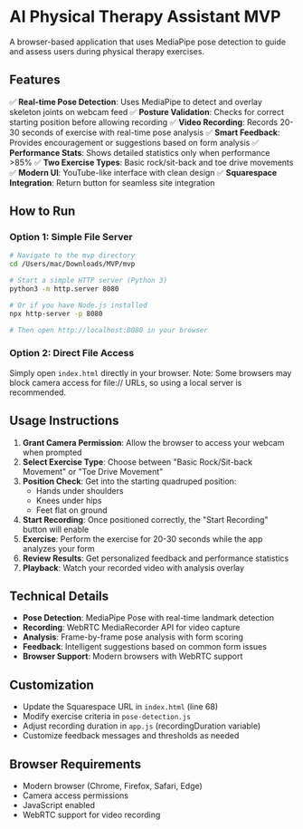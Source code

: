 # AI Physical Therapy Assistant MVP

A browser-based application that uses MediaPipe pose detection to guide and assess users during physical therapy exercises.

## Features

✅ **Real-time Pose Detection**: Uses MediaPipe to detect and overlay skeleton joints on webcam feed
✅ **Posture Validation**: Checks for correct starting position before allowing recording
✅ **Video Recording**: Records 20-30 seconds of exercise with real-time pose analysis
✅ **Smart Feedback**: Provides encouragement or suggestions based on form analysis
✅ **Performance Stats**: Shows detailed statistics only when performance >85%
✅ **Two Exercise Types**: Basic rock/sit-back and toe drive movements
✅ **Modern UI**: YouTube-like interface with clean design
✅ **Squarespace Integration**: Return button for seamless site integration

## How to Run

### Option 1: Simple File Server
```bash
# Navigate to the mvp directory
cd /Users/mac/Downloads/MVP/mvp

# Start a simple HTTP server (Python 3)
python3 -m http.server 8080

# Or if you have Node.js installed
npx http-server -p 8080

# Then open http://localhost:8080 in your browser
```

### Option 2: Direct File Access
Simply open `index.html` directly in your browser. Note: Some browsers may block camera access for file:// URLs, so using a local server is recommended.

## Usage Instructions

1. **Grant Camera Permission**: Allow the browser to access your webcam when prompted
2. **Select Exercise Type**: Choose between "Basic Rock/Sit-back Movement" or "Toe Drive Movement"
3. **Position Check**: Get into the starting quadruped position:
   - Hands under shoulders
   - Knees under hips
   - Feet flat on ground
4. **Start Recording**: Once positioned correctly, the "Start Recording" button will enable
5. **Exercise**: Perform the exercise for 20-30 seconds while the app analyzes your form
6. **Review Results**: Get personalized feedback and performance statistics
7. **Playback**: Watch your recorded video with analysis overlay

## Technical Details

- **Pose Detection**: MediaPipe Pose with real-time landmark detection
- **Recording**: WebRTC MediaRecorder API for video capture
- **Analysis**: Frame-by-frame pose analysis with form scoring
- **Feedback**: Intelligent suggestions based on common form issues
- **Browser Support**: Modern browsers with WebRTC support

## Customization

- Update the Squarespace URL in `index.html` (line 68)
- Modify exercise criteria in `pose-detection.js`
- Adjust recording duration in `app.js` (recordingDuration variable)
- Customize feedback messages and thresholds as needed

## Browser Requirements

- Modern browser (Chrome, Firefox, Safari, Edge)
- Camera access permissions
- JavaScript enabled
- WebRTC support for video recording

